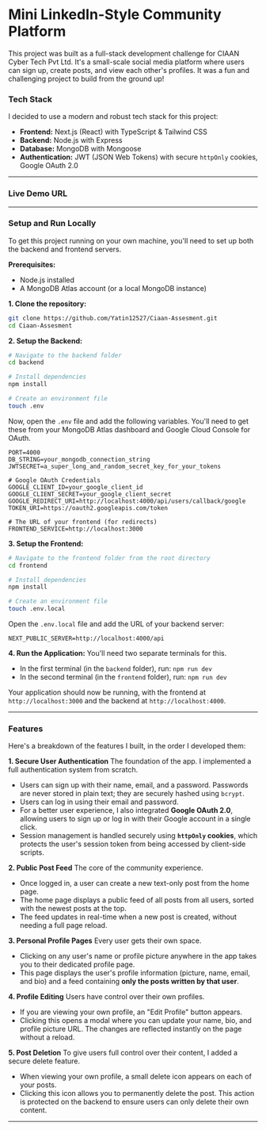 # Mini LinkedIn-Style Community Platform

This project was built as a full-stack development challenge for CIAAN Cyber Tech Pvt Ltd. It's a small-scale social media platform where users can sign up, create posts, and view each other's profiles. It was a fun and challenging project to build from the ground up!

### Tech Stack

I decided to use a modern and robust tech stack for this project:

* **Frontend:** Next.js (React) with TypeScript & Tailwind CSS
* **Backend:** Node.js with Express
* **Database:** MongoDB with Mongoose
* **Authentication:** JWT (JSON Web Tokens) with secure `httpOnly` cookies, Google OAuth 2.0

---

### Live Demo URL



---

### Setup and Run Locally

To get this project running on your own machine, you'll need to set up both the backend and frontend servers.

**Prerequisites:**
* Node.js installed
* A MongoDB Atlas account (or a local MongoDB instance)

**1. Clone the repository:**
```bash
git clone https://github.com/Yatin12527/Ciaan-Assesment.git
cd Ciaan-Assesment
```

**2. Setup the Backend:**

```bash
# Navigate to the backend folder
cd backend

# Install dependencies
npm install

# Create an environment file
touch .env
```
Now, open the `.env` file and add the following variables. You'll need to get these from your MongoDB Atlas dashboard and Google Cloud Console for OAuth.

```
PORT=4000
DB_STRING=your_mongodb_connection_string
JWTSECRET=a_super_long_and_random_secret_key_for_your_tokens

# Google OAuth Credentials
GOOGLE_CLIENT_ID=your_google_client_id
GOOGLE_CLIENT_SECRET=your_google_client_secret
GOOGLE_REDIRECT_URI=http://localhost:4000/api/users/callback/google
TOKEN_URI=https://oauth2.googleapis.com/token

# The URL of your frontend (for redirects)
FRONTEND_SERVICE=http://localhost:3000
```

**3. Setup the Frontend:**

```bash
# Navigate to the frontend folder from the root directory
cd frontend

# Install dependencies
npm install

# Create an environment file
touch .env.local
```
Open the `.env.local` file and add the URL of your backend server:
```
NEXT_PUBLIC_SERVER=http://localhost:4000/api
```

**4. Run the Application:**
You'll need two separate terminals for this.

* In the first terminal (in the `backend` folder), run: `npm run dev`
* In the second terminal (in the `frontend` folder), run: `npm run dev`

Your application should now be running, with the frontend at `http://localhost:3000` and the backend at `http://localhost:4000`.

---

### Features

Here's a breakdown of the features I built, in the order I developed them:

**1. Secure User Authentication**
The foundation of the app. I implemented a full authentication system from scratch.
* Users can sign up with their name, email, and a password. Passwords are never stored in plain text; they are securely hashed using `bcrypt`.
* Users can log in using their email and password.
* For a better user experience, I also integrated **Google OAuth 2.0**, allowing users to sign up or log in with their Google account in a single click.
* Session management is handled securely using **`httpOnly` cookies**, which protects the user's session token from being accessed by client-side scripts.

**2. Public Post Feed**
The core of the community experience.
* Once logged in, a user can create a new text-only post from the home page.
* The home page displays a public feed of all posts from all users, sorted with the newest posts at the top.
* The feed updates in real-time when a new post is created, without needing a full page reload.

**3. Personal Profile Pages**
Every user gets their own space.
* Clicking on any user's name or profile picture anywhere in the app takes you to their dedicated profile page.
* This page displays the user's profile information (picture, name, email, and bio) and a feed containing **only the posts written by that user**.

**4. Profile Editing**
Users have control over their own profiles.
* If you are viewing your own profile, an "Edit Profile" button appears.
* Clicking this opens a modal where you can update your name, bio, and profile picture URL. The changes are reflected instantly on the page without a reload.

**5. Post Deletion**
To give users full control over their content, I added a secure delete feature.
* When viewing your own profile, a small delete icon appears on each of your posts.
* Clicking this icon allows you to permanently delete the post. This action is protected on the backend to ensure users can only delete their own content.

---


